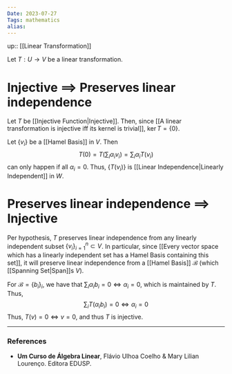 ```yaml
---
Date: 2023-07-27
Tags: mathematics
alias: 
---
```

up:: [[Linear Transformation]]

Let $T: U \to V$ be a linear transformation.

# Injective $\implies$ Preserves linear independence
Let $T$ be [[Injective Function|Injective]]. Then, since [[A linear transformation is injective iff its kernel is trivial]], $\ker T = \{0\}$.

Let $\{v_i\}$ be a [[Hamel Basis]] in $V$. Then 
$$
T(0) = T\left(\sum_i \alpha_i v_i\right) = \sum_i \alpha_i T(v_i)
$$
can only happen if all $\alpha_i = 0$. Thus, $\{T(v_i)\}$ is [[Linear Independence|Linearly Independent]] in $W$.

# Preserves linear independence $\implies$ Injective
Per hypothesis, $T$ preserves linear independence from any linearly independent subset $\{v_i\}_{i=1}^n \subset V$. In particular, since [[Every vector space which has a linearly independent set has a Hamel Basis containing this set]], it will preserve linear independence from a [[Hamel Basis]] $\mathcal{B}$ (which [[Spanning Set|Span]]s $V$).

For $\mathcal{B} = \{b_i\}_i$, we have that $\sum_i \alpha_i b_i = 0 \iff \alpha_i = 0$, which is maintained by $T$. Thus,
$$
\sum_i T(\alpha_i b_i) = 0 \iff \alpha_i = 0 
$$
Thus, $T(v) = 0 \iff v = 0$, and thus $T$ is injective.

---
### References
- **Um Curso de Álgebra Linear**, Flávio Ulhoa Coelho & Mary Lilian Lourenço. Editora EDUSP.